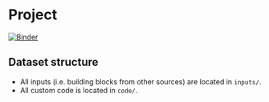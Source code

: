 # Project <insert name>

[![Binder](https://binder.cs.rcos.nii.ac.jp/badge_logo.svg)](https://binder.cs.rcos.nii.ac.jp/v2/git/http%3A%2F%2Fdg02.dg.rcos.nii.ac.jp%2Fivis-kuwata%2Fsample-1.git/master)

## Dataset structure

- All inputs (i.e. building blocks from other sources) are located in
  `inputs/`.
- All custom code is located in `code/`.

						
						
						
						